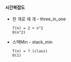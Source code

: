 #### 시간복잡도
  * 한 개로 세 개 - three_in_one
    ```
    T(n) = 2 + n^2
    O(n^2)
    ```
  * 스택Min - stack_min
    ```
    T(n) = ? (class)
    O(1)
    ```